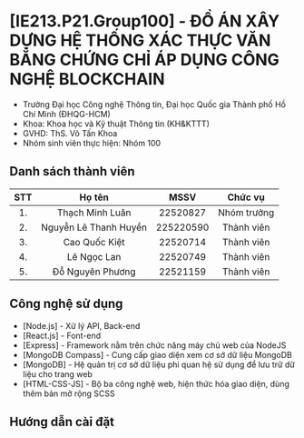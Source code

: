 # [IE213.P21.Group100] - ĐỒ ÁN XÂY DỰNG HỆ THỐNG XÁC THỰC VĂN BẰNG CHỨNG CHỈ ÁP DỤNG CÔNG NGHỆ BLOCKCHAIN

* Trường Đại học Công nghệ Thông tin, Đại học Quốc gia Thành phố Hồ Chí Minh (ĐHQG-HCM)
* Khoa: Khoa học và Kỹ thuật Thông tin (KH&KTTT)
* GVHD: ThS. Võ Tấn Khoa
* Nhóm sinh viên thực hiện: Nhóm 100

## Danh sách thành viên
|STT | Họ tên | MSSV|Chức vụ|
|:---:|:-------------:|:-----:|:-----:|
|1. 	| Thạch Minh Luân | 22520827 | Nhóm trưởng |
|2. 	| Nguyễn Lê Thanh Huyền | 225220590 | Thành viên |
|3. 	|	Cao Quốc Kiệt		|	22520714 | Thành viên |
|4.   | Lê Ngọc Lan | 22520749 | Thành viên |
|5. 	| Đỗ Nguyên Phương | 22521159 | Thành viên |

## Công nghệ sử dụng
* [Node.js] - Xử lý API, Back-end
* [React.js] - Font-end
* [Express] - Framework nằm trên chức năng máy chủ web của NodeJS
* [MongoDB Compass] - Cung cấp giao diện xem cơ sở dữ liệu MongoDB
* [MongoDB] - Hệ quản trị cơ sở dữ liệu phi quan hệ sử dụng để lưu trữ dữ liệu cho trang web
* [HTML-CSS-JS] - Bộ ba công nghệ web, hiện thức hóa giao diện, dùng thêm bản mở rộng SCSS

  
## Hướng dẫn cài đặt
